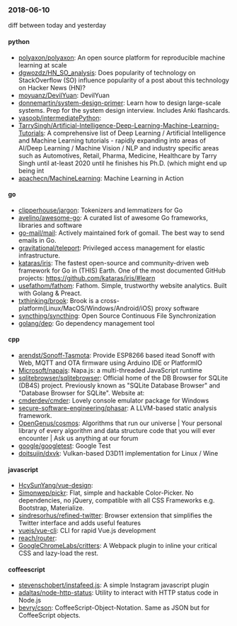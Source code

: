 ### 2018-06-10
diff between today and yesterday

#### python
* [polyaxon/polyaxon](https://github.com/polyaxon/polyaxon): An open source platform for reproducible machine learning at scale
* [dgwozdz/HN_SO_analysis](https://github.com/dgwozdz/HN_SO_analysis): Does popularity of technology on StackOverflow (SO) influence popularity of a post about this technology on Hacker News (HN)?
* [moyuanz/DevilYuan](https://github.com/moyuanz/DevilYuan): DevilYuan
* [donnemartin/system-design-primer](https://github.com/donnemartin/system-design-primer): Learn how to design large-scale systems. Prep for the system design interview. Includes Anki flashcards.
* [yasoob/intermediatePython](https://github.com/yasoob/intermediatePython): 
* [TarrySingh/Artificial-Intelligence-Deep-Learning-Machine-Learning-Tutorials](https://github.com/TarrySingh/Artificial-Intelligence-Deep-Learning-Machine-Learning-Tutorials): A comprehensive list of Deep Learning / Artificial Intelligence and Machine Learning tutorials - rapidly expanding into areas of AI/Deep Learning / Machine Vision / NLP and industry specific areas such as Automotives, Retail, Pharma, Medicine, Healthcare by Tarry Singh until at-least 2020 until he finishes his Ph.D. (which might end up being int
* [apachecn/MachineLearning](https://github.com/apachecn/MachineLearning): Machine Learning in Action

#### go
* [clipperhouse/jargon](https://github.com/clipperhouse/jargon): Tokenizers and lemmatizers for Go
* [avelino/awesome-go](https://github.com/avelino/awesome-go): A curated list of awesome Go frameworks, libraries and software
* [go-mail/mail](https://github.com/go-mail/mail): Actively maintained fork of gomail. The best way to send emails in Go.
* [gravitational/teleport](https://github.com/gravitational/teleport): Privileged access management for elastic infrastructure.
* [kataras/iris](https://github.com/kataras/iris): The fastest open-source and community-driven web framework for Go in (THIS) Earth. One of the most documented GitHub projects: https://github.com/kataras/iris/#learn
* [usefathom/fathom](https://github.com/usefathom/fathom): Fathom. Simple, trustworthy website analytics. Built with Golang & Preact.
* [txthinking/brook](https://github.com/txthinking/brook): Brook is a cross-platform(Linux/MacOS/Windows/Android/iOS) proxy software
* [syncthing/syncthing](https://github.com/syncthing/syncthing): Open Source Continuous File Synchronization
* [golang/dep](https://github.com/golang/dep): Go dependency management tool

#### cpp
* [arendst/Sonoff-Tasmota](https://github.com/arendst/Sonoff-Tasmota): Provide ESP8266 based itead Sonoff with Web, MQTT and OTA firmware using Arduino IDE or PlatformIO
* [Microsoft/napajs](https://github.com/Microsoft/napajs): Napa.js: a multi-threaded JavaScript runtime
* [sqlitebrowser/sqlitebrowser](https://github.com/sqlitebrowser/sqlitebrowser): Official home of the DB Browser for SQLite (DB4S) project. Previously known as "SQLite Database Browser" and "Database Browser for SQLite". Website at:
* [cmderdev/cmder](https://github.com/cmderdev/cmder): Lovely console emulator package for Windows
* [secure-software-engineering/phasar](https://github.com/secure-software-engineering/phasar): A LLVM-based static analysis framework.
* [OpenGenus/cosmos](https://github.com/OpenGenus/cosmos): Algorithms that run our universe | Your personal library of every algorithm and data structure code that you will ever encounter | Ask us anything at our forum
* [google/googletest](https://github.com/google/googletest): Google Test
* [doitsujin/dxvk](https://github.com/doitsujin/dxvk): Vulkan-based D3D11 implementation for Linux / Wine

#### javascript
* [HcySunYang/vue-design](https://github.com/HcySunYang/vue-design): 
* [Simonwep/pickr](https://github.com/Simonwep/pickr): Flat, simple and hackable Color-Picker. No dependencies, no jQuery, compatible with all CSS Frameworks e.g. Bootstrap, Materialize.
* [sindresorhus/refined-twitter](https://github.com/sindresorhus/refined-twitter): Browser extension that simplifies the Twitter interface and adds useful features
* [vuejs/vue-cli](https://github.com/vuejs/vue-cli):  CLI for rapid Vue.js development
* [reach/router](https://github.com/reach/router): 
* [GoogleChromeLabs/critters](https://github.com/GoogleChromeLabs/critters):  A Webpack plugin to inline your critical CSS and lazy-load the rest.

#### coffeescript
* [stevenschobert/instafeed.js](https://github.com/stevenschobert/instafeed.js): A simple Instagram javascript plugin
* [adaltas/node-http-status](https://github.com/adaltas/node-http-status): Utility to interact with HTTP status code in Node.js
* [bevry/cson](https://github.com/bevry/cson): CoffeeScript-Object-Notation. Same as JSON but for CoffeeScript objects.
